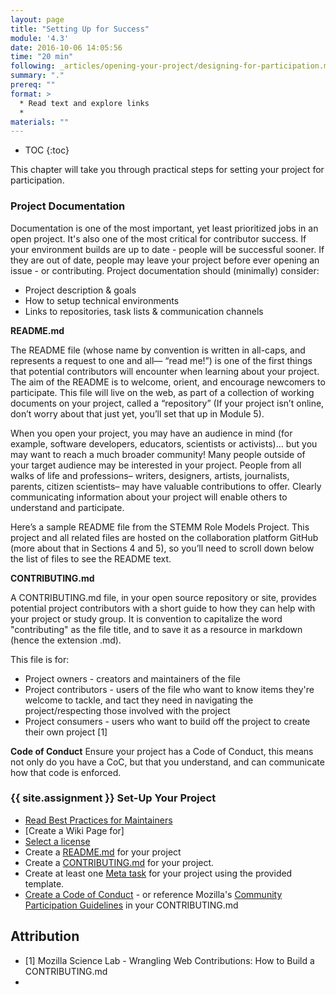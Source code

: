 ```yaml
---
layout: page
title: "Setting Up for Success"
module: '4.3'
date: 2016-10-06 14:05:56
time: "20 min"
following: _articles/opening-your-project/designing-for-participation.md
summary: "."
prereq: ""
format: >
  * Read text and explore links
  *
materials: ""
---
```


* TOC
{:toc}

This chapter will take you through practical steps for setting your project for participation.

### Project Documentation
Documentation is one of the most important, yet least prioritized jobs in an open project.  It's also one of the most critical for contributor success.  If your environment builds are up to date - people will be successful sooner.  If they are out of date, people may leave your project before ever opening an issue - or contributing.  Project documentation should (minimally) consider:

* Project description & goals
* How to setup technical environments
* Links to repositories, task lists & communication channels

**README.md**

The README file (whose name by convention is written in all-caps, and represents a request to one and all— “read me!”) is one of the first things that potential contributors will encounter when learning about your project. The aim of the README is to welcome, orient, and encourage newcomers to participate. This file will live on the web, as part of a collection of working documents on your project, called a “repository” (If your project isn’t online, don’t worry about that just yet, you’ll set that up in Module 5).

When you open your project, you may have an audience in mind (for example, software developers, educators, scientists or activists)… but you may want to reach a much broader community! Many people outside of your target audience may be interested in your project. People from all walks of life and professions– writers, designers, artists, journalists, parents, citizen scientists– may have valuable contributions to offer. Clearly communicating information about your project will enable others to understand and participate.

Here’s a sample README file from the STEMM Role Models Project. This project and all related files are hosted on the collaboration platform GitHub (more about that in Sections 4 and 5), so you’ll need to scroll down below the list of files to see the README text.

**CONTRIBUTING.md**

A CONTRIBUTING.md file, in your open source repository or site, provides potential project contributors with a short guide to how they can help with your project or study group. It is convention to capitalize the word "contributing" as the file title, and to save it as a resource in markdown (hence the extension .md).

This file is for:

   * Project owners - creators and maintainers of the file
   * Project contributors - users of the file who want to know items they're welcome to tackle, and tact they need in navigating the project/respecting those involved with the project
   * Project consumers - users who want to build off the project to create their own project [1]

**Code of Conduct**
Ensure your project has a Code of Conduct, this means not only do you have a CoC, but that you understand, and can communicate how that code is enforced.


### {{ site.assignment }} Set-Up Your Project

* [Read Best Practices for Maintainers](https://opensource.guide/best-practices/)
* [Create a Wiki Page for]
* [Select a license](https://help.github.com/articles/licensing-a-repository/)
* Create a [README.md](https://mozilla.github.io/open-leadership-training-series/articles/opening-your-project/write-a-great-project-readme/) for your project
* Create a [CONTRIBUTING.md](http://mozillascience.github.io/working-open-workshop/contributing/) for your project.  
* Create at least one [Meta task](https://github.com/mozilla/community-development/blob/master/ISSUE_TEMPLATE.md) for your project using the provided template.
* [Create a Code of Conduct](https://opensource.guide/code-of-conduct/) - or reference Mozilla's [Community Participation Guidelines](https://www.mozilla.org/en-US/about/governance/policies/participation/) in your CONTRIBUTING.md

## Attribution
- [1] Mozilla Science Lab - Wrangling Web Contributions: How to Build a CONTRIBUTING.md
-
